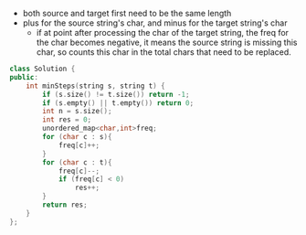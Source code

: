 - both source and target first need to be the same length
- plus for the source string's char, and minus for the target string's char
    - if at point after processing the char of the target string, the freq for the char becomes negative, it means the source string is missing this char, so counts this char in the total chars that need to be replaced. 

```cpp
class Solution {
public:
    int minSteps(string s, string t) {
        if (s.size() != t.size()) return -1;
        if (s.empty() || t.empty()) return 0;
        int n = s.size();
        int res = 0;
        unordered_map<char,int>freq;
        for (char c : s){
            freq[c]++;
        }
        for (char c : t){
            freq[c]--;
            if (freq[c] < 0)
                res++;
        }
        return res;
    }
};
```
